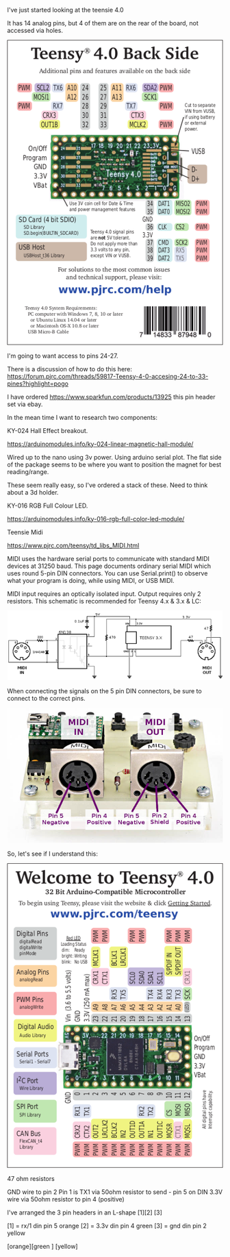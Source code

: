 I've just started looking at the teensie 4.0

It has 14 analog pins, but 4 of them are on the rear of the board, not accessed via holes.

![Teensy Rear Side](./teensy40_pinout2.png)

I'm going to want access to pins 24-27.

There is a discussion of how to do this here:
https://forum.pjrc.com/threads/59817-Teensy-4-0-accesing-24-to-33-pines?highlight=pogo

I have ordered https://www.sparkfun.com/products/13925 this pin header set via ebay.


In the mean time I want to research two components:

KY-024 Hall Effect breakout.

https://arduinomodules.info/ky-024-linear-magnetic-hall-module/

Wired up to the nano using 3v power. Using arduino serial plot. The flat side of the package seems to be where you want to position the magnet for best reading/range.

These seem really easy, so I've ordered a stack of these. Need to think about a 3d holder.

KY-016 RGB Full Colour LED.

https://arduinomodules.info/ky-016-rgb-full-color-led-module/

Teensie Midi

https://www.pjrc.com/teensy/td_libs_MIDI.html

MIDI uses the hardware serial ports to communicate with standard MIDI devices at 31250 baud.
This page documents ordinary serial MIDI which uses round 5-pin DIN connectors.
You can use Serial.print() to observe what your program is doing, while using MIDI, or USB MIDI.

MIDI input requires an optically isolated input. Output requires only 2 resistors. This schematic is recommended for Teensy 4.x & 3.x & LC:

![Midi Circuit](./td_libs_MIDI_sch_t3.png)

When connecting the signals on the 5 pin DIN connectors, be sure to connect to the correct pins.

![Midi Wiring](./td_libs_MIDI_2.jpg)


So, let's see if I understand this:

![Teensy Front Side](./teensy40_pinout1.png)

47 ohm resistors

GND wire to pin 2 
Pin 1 is TX1 via 50ohm resistor to send - pin 5 on DIN
3.3V wire via 50ohm resistor to pin 4 (positive)

I've arranged the 3 pin headers in an L-shape
[1][2]
   [3]

[1] = rx/1 din pin 5 orange
[2] = 3.3v din pin 4 green
[3] = gnd  din pin 2 yellow

[orange][green ]
        [yellow]